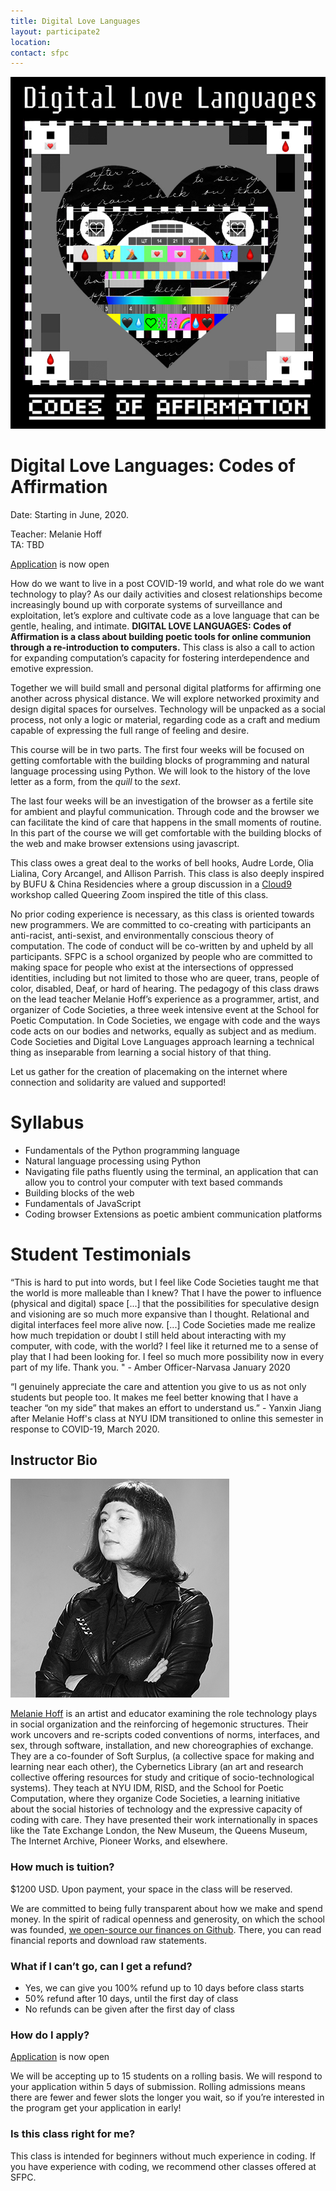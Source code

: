 ```yaml
---
title: Digital Love Languages
layout: participate2
location:
contact: sfpc
---
```

![](/static/img/codesocieties/digital-love-languages3.jpg) 

# Digital Love Languages: Codes of Affirmation 

Date: Starting in June, 2020.

Teacher: Melanie Hoff  
TA: TBD  

[Application](https://airtable.com/shr2q0neXIgi478Wa) is now open  

How do we want to live in a post COVID-19 world, and what role do we want technology to play? As our daily activities and closest relationships become increasingly bound up with corporate systems of surveillance and exploitation, let’s explore and cultivate code as a love language that can be gentle, healing, and intimate. **DIGITAL LOVE LANGUAGES: Codes of Affirmation is a class about building poetic tools for online communion through a re-introduction to computers.** This class is also a call to action for expanding computation’s capacity for fostering interdependence and emotive expression.  

Together we will build small and personal digital platforms for affirming one another across physical distance. We will explore networked proximity and design digital spaces for ourselves. Technology will be unpacked as a social process, not only a logic or material, regarding code as a craft and medium capable of expressing the full range of feeling and desire. 

This course will be in two parts. The first four weeks will be focused on getting comfortable with the building blocks of programming and natural language processing using Python.  We will look to the history of the love letter as a form, from the *quill* to the *sext*.

The last four weeks will be an investigation of the browser as a fertile site for ambient and playful communication. Through code and the browser we can facilitate the kind of care that happens in the small moments of routine. In this part of the course we will get comfortable with the building blocks of the web and make browser extensions using javascript. 

This class owes a great deal to the works of bell hooks, Audre Lorde, Olia Lialina, Cory Arcangel, and Allison Parrish. This class is also deeply inspired by BUFU & China Residencies where a group discussion in a [Cloud9](https://cloud9.support/) workshop called Queering Zoom inspired the title of this class. 
 
No prior coding experience is necessary, as this class is oriented towards new programmers. We are committed to co-creating with participants an anti-racist, anti-sexist, and environmentally conscious theory of computation. The code of conduct will be co-written by and upheld by all participants. SFPC is a school organized by people who are committed to making space for people who exist at the intersections of oppressed identities, including but not limited to those who are queer, trans, people of color, disabled, Deaf, or hard of hearing.  The pedagogy of this class draws on the lead teacher Melanie Hoff’s experience as a programmer, artist, and organizer of Code Societies, a three week intensive event at the School for Poetic Computation. In Code Societies,  we engage with code and the ways code acts on our bodies and networks, equally as subject and as medium. Code Societies and Digital Love Languages approach learning a technical thing as inseparable from learning a social history of that thing. 

Let us gather for the creation of placemaking on the internet where connection and solidarity are valued and supported!


# Syllabus

- Fundamentals of the Python programming language
- Natural language processing using Python 
- Navigating file paths fluently using the terminal, an application that can allow you to control your computer with text based commands
- Building blocks of the web
- Fundamentals of JavaScript
- Coding browser Extensions as poetic ambient communication platforms

# Student Testimonials

“This is hard to put into words, but I feel like Code Societies taught me that the world is more malleable than I knew? That I have the power to influence (physical and digital) space [...] that the possibilities for speculative design and visioning are so much more expansive than I thought. Relational and digital interfaces feel more alive now. [...] Code Societies made me realize how much trepidation or doubt I still held about interacting with my computer, with code, with the world? I feel like it returned me to a sense of play that I had been looking for. I feel so much more possibility now in every part of my life. Thank you. " - Amber Officer-Narvasa January 2020

“I genuinely appreciate the care and attention you give to us as not only students but people too. It makes me feel better knowing that I have a teacher “on my side” that makes an effort to understand us.” - Yanxin Jiang after Melanie Hoff's class at NYU IDM transitioned to online this semester in response to COVID-19, March 2020.


## Instructor Bio

![](/static/img/codesocieties/melanie-bio-photo-sm.jpg) 

[Melanie Hoff](https://melanie-hoff.com/) is an artist and educator examining the role technology plays in social organization and the reinforcing of hegemonic structures. Their work uncovers and re-scripts coded conventions of norms, interfaces, and sex, through software, installation, and new choreographies of exchange. They are a co-founder of Soft Surplus, (a collective space for making and learning near each other), the Cybernetics Library (an art and research collective offering resources for study and critique of socio-technological systems). They teach at NYU IDM, RISD, and the School for Poetic Computation, where they organize Code Societies, a learning initiative about the social histories of technology and the expressive capacity of coding with care. They have presented their work internationally in spaces like the Tate Exchange London, the New Museum, the Queens Museum, The Internet Archive, Pioneer Works, and elsewhere.

 
### How much is tuition?
$1200 USD. Upon payment, your space in the class will be reserved.

We are committed to being fully transparent about how we make and spend money. In the spirit of radical openness and generosity, on which the school was founded, [we open-source our finances on Github](https://github.com/sfpc/finance-and-administration). There, you can read financial reports and download raw statements.


### What if I can’t go, can I get a refund?
- Yes, we can give you 100% refund up to 10 days before class starts
- 50% refund after 10 days, until the first day of class
- No refunds can be given after the first day of class


### How do I apply?

[Application](https://airtable.com/shr2q0neXIgi478Wa) is now open  

We will be accepting up to 15 students on a rolling basis. We will respond to your application within 5 days of submission. Rolling admissions means there are fewer and fewer slots the longer you wait, so if you’re interested in the program get your application in early!

### Is this class right for me? 

This class is intended for beginners without much experience in coding. If you have experience with coding, we recommend other classes offered at SFPC. 


